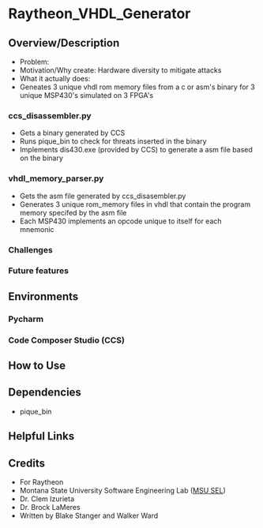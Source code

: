 # Raytheon_VHDL_Generator
## Overview/Description
- Problem: 
- Motivation/Why create: Hardware diversity to mitigate attacks 
- What it actually does: 
- Geneates 3 unique vhdl rom memory files from a c or asm's binary for 3 unique MSP430's simulated on 3 FPGA's
### ccs_disassembler.py
- Gets a binary generated by CCS
- Runs pique_bin to check for threats inserted in the binary
- Implements dis430.exe (provided by CCS) to generate a asm file based on the binary
### vhdl_memory_parser.py
- Gets the asm file generated by ccs_disasembler.py
- Generates 3 unique rom_memory files in vhdl that contain the program memory specifed by the asm file
- Each MSP430 implements an opcode unique to itself for each mnemonic
### Challenges
### Future features
## Environments
### Pycharm
### Code Composer Studio (CCS)
## How to Use
## Dependencies
- pique_bin
## Helpful Links
## Credits
- For Raytheon
- Montana State University Software Engineering Lab ([MSU SEL](https://github.com/MSUSEL))
- Dr. Clem Izurieta
- Dr. Brock LaMeres
- Written by Blake Stanger and Walker Ward
